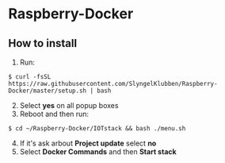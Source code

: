 # Raspberry-Docker
## How to install
1. Run:
```
$ curl -fsSL https://raw.githubusercontent.com/SlyngelKlubben/Raspberry-Docker/master/setup.sh | bash
```
2. Select **yes** on all popup boxes
3. Reboot and then run:
```
$ cd ~/Raspberry-Docker/IOTstack && bash ./menu.sh
```
4. If it's ask arbout **Project update** select **no**
5. Select **Docker Commands** and then **Start stack**

